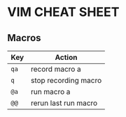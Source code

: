 # VIM CHEAT SHEET

## Macros

| Key  | Action               |
| ---- | -------------------- |
| `qa` | record macro a       |
| `q`  | stop recording macro |
| `@a` | run macro a          |
| `@@` | rerun last run macro |
